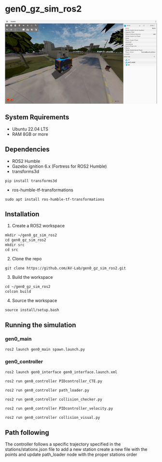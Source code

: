 # gen0_gz_sim_ros2

![](/assets/images/simulation.png)

## System Rquirements 
- Ubuntu 22.04 LTS
- RAM 8GB or more
  
## Dependencies
-  ROS2 Humble
-  Gazebo ignition 6.x (Fortress for ROS2 Humble)
-  transforms3d
```
pip install transforms3d
```
-  ros-humble-tf-transformations
```
sudo apt install ros-humble-tf-transformations
```

## Installation
1) Create a ROS2 workspace
```
mkdir ~/gen0_gz_sim_ros2
cd gen0_gz_sim_ros2
mkdir src
cd src
```
2) Clone the repo
```
git clone https://github.com/AV-Lab/gen0_gz_sim_ros2.git
```
3) Build the workspace
```
cd ~/gen0_gz_sim_ros2
colcon build
```
4) Source the workspace
```
source install/setup.bash
```

## Running the simulation
### gen0_main
```
ros2 launch gen0_main spawn.launch.py 
```
### gen0_controller
```
ros2 launch gen0_interface gen0_interface.launch.xml 
```
```
ros2 run gen0_controller PIDcontroller_CTE.py 
```
```
ros2 run gen0_controller path_loader.py 
```
```
ros2 run gen0_controller collision_checker.py
```
```
ros2 run gen0_controller PIDcontroller_velocity.py
```
```
ros2 run gen0_controller collision_visual.py
```
## Path following
The controller follows a specific trajectory specified in the stations/stationx.json file to add a new station create a new file with the points and update path_loader node with the proper stations order
